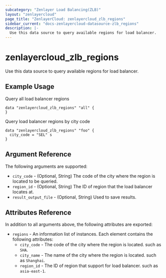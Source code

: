 ```yaml
---
subcategory: "Zenlayer Load Balancing(ZLB)"
layout: "zenlayercloud"
page_title: "ZenlayerCloud: zenlayercloud_zlb_regions"
sidebar_current: "docs-zenlayercloud-datasource-zlb_regions"
description: |-
  Use this data source to query available regions for load balancer.
---
```


# zenlayercloud_zlb_regions

Use this data source to query available regions for load balancer.

## Example Usage

Query all load balancer regions

```hcl
data "zenlayercloud_zlb_regions" "all" {
}
```

Query load balancer regions by city code

```hcl
data "zenlayercloud_zlb_regions" "foo" {
  city_code = "SEL" s
}
```

## Argument Reference

The following arguments are supported:

* `city_code` - (Optional, String) The code of the city where the region is located to be queried.
* `region_id` - (Optional, String) The ID of region that the load balancer locates at.
* `result_output_file` - (Optional, String) Used to save results.

## Attributes Reference

In addition to all arguments above, the following attributes are exported:

* `regions` - An information list of instances. Each element contains the following attributes:
   * `city_code` - The code of the city where the region is located. such as `SHA`.
   * `city_name` - The name of the city where the region is located. such as `Shanghai`.
   * `region_id` - The ID of region that support for load balancer. such as `asia-east-1`.


